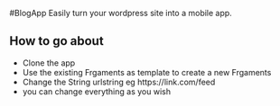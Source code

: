#BlogApp
Easily turn your wordpress site into a mobile app.
<h2> How to go about </h2>
<ul>
<li>Clone the app</h2>
<li>Use the existing Frgaments as template to create a new Frgaments</li>
<li>Change the String urlstring eg https://link.com/feed </li>
<li>you can change everything as you wish</li>
<ul>

